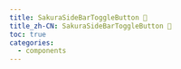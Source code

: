 ```yaml
---
title: SakuraSideBarToggleButton 🚧
title_zh-CN: SakuraSideBarToggleButton 🚧
toc: true
categories:
  - components
---
```


